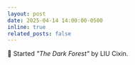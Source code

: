 ```yaml
---
layout: post
date: 2025-04-14 14:00:00-0500
inline: true
related_posts: false
---
```


:bookmark: Started _"The Dark Forest"_ by LIU Cixin.
